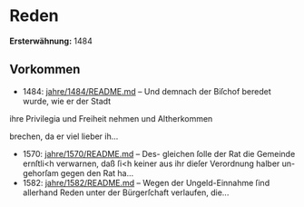 # Reden

**Ersterwähnung:** 1484

## Vorkommen
- 1484: [jahre/1484/README.md](../jahre/1484/README.md) – Und demnach der Biſchof beredet wurde, wie er der Stadt

ihre Privilegia und Freiheit nehmen und Altherkommen

brechen, da er viel lieber ih...
- 1570: [jahre/1570/README.md](../jahre/1570/README.md) – Des-
gleichen ſolle der Rat die Gemeinde ernſtli<h verwarnen,
daß ſi<h keiner aus ihr dieſer Verordnung halber un-
gehorſam gegen den Rat ha...
- 1582: [jahre/1582/README.md](../jahre/1582/README.md) – Wegen der Ungeld-Einnahme ſind allerhand Reden
unter der Bürgerſchaft verlaufen, die...
